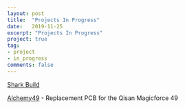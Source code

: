 ```yaml
---
layout: post
title:  "Projects In Progress"
date:   2019-11-25
excerpt: "Projects In Progress"
project: true
tag:
- project
- in_progress
comments: false
---
```


[Shark Build](https://woodcables.com/Shark/)

[Alchemy49](https://github.com/EvvL/Alchemy49) - Replacement PCB for the Qisan Magicforce 49